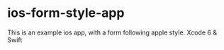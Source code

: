 # ios-form-style-app
This is an example ios app, with a form following apple style. Xcode 6 &amp; Swift
